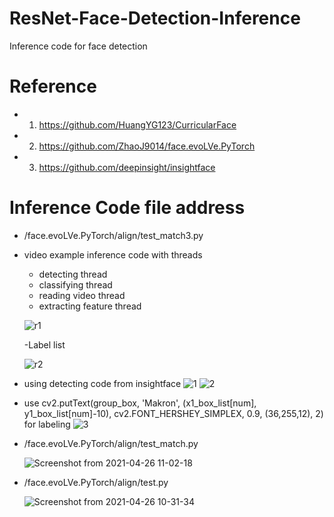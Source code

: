 # ResNet-Face-Detection-Inference
Inference code for face detection

# Reference
- 1. https://github.com/HuangYG123/CurricularFace
- 2. https://github.com/ZhaoJ9014/face.evoLVe.PyTorch
- 3. https://github.com/deepinsight/insightface

# Inference Code file address
- /face.evoLVe.PyTorch/align/test_match3.py

- video example inference code with threads
  - detecting thread 
  - classifying thread
  - reading video thread
  - extracting feature thread
  
  ![r1](https://user-images.githubusercontent.com/62841284/116641523-d732df00-a9a7-11eb-9e7d-79bf48b5da00.png)
  
  -Label list
  
  ![r2](https://user-images.githubusercontent.com/62841284/116641538-dbf79300-a9a7-11eb-8624-f83451e9f876.png)


- using detecting code from insightface
  ![1](https://user-images.githubusercontent.com/62841284/116346345-0a009a00-a825-11eb-9350-d661d8c37ad2.png)
  ![2](https://user-images.githubusercontent.com/62841284/116346351-0c62f400-a825-11eb-8c5a-ad01edb0fc16.png)

- use cv2.putText(group_box, 'Makron', (x1_box_list[num], y1_box_list[num]-10), cv2.FONT_HERSHEY_SIMPLEX, 0.9, (36,255,12), 2) for labeling
  ![3](https://user-images.githubusercontent.com/62841284/116355011-353eb580-a834-11eb-945f-1b4951098818.png)


- /face.evoLVe.PyTorch/align/test_match.py

  ![Screenshot from 2021-04-26 11-02-18](https://user-images.githubusercontent.com/62841284/116019487-3da1bf80-a67f-11eb-9f40-ffa31554ffce.png)


- /face.evoLVe.PyTorch/align/test.py

  ![Screenshot from 2021-04-26 10-31-34](https://user-images.githubusercontent.com/62841284/116019244-c2d8a480-a67e-11eb-8863-eeea86a69cd8.png)

